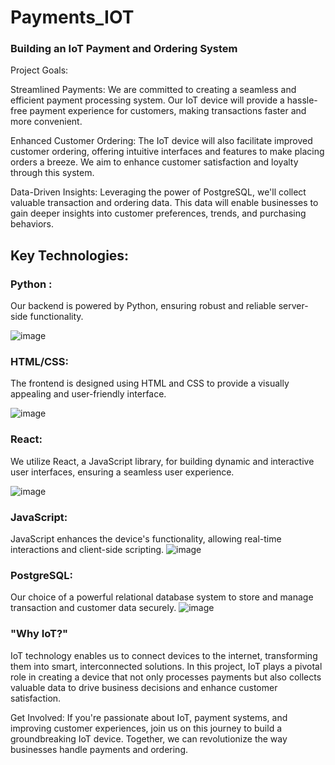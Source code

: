 # Payments_IOT
### Building an IoT Payment and Ordering System

Project Goals:

Streamlined Payments: We are committed to creating a seamless and efficient payment processing system. Our IoT device will provide a hassle-free payment experience for customers, making transactions faster and more convenient.

Enhanced Customer Ordering: The IoT device will also facilitate improved customer ordering, offering intuitive interfaces and features to make placing orders a breeze. We aim to enhance customer satisfaction and loyalty through this system.

Data-Driven Insights: Leveraging the power of PostgreSQL, we'll collect valuable transaction and ordering data. This data will enable businesses to gain deeper insights into customer preferences, trends, and purchasing behaviors.

## Key Technologies:

### Python : 
Our backend is powered by Python, ensuring robust and reliable server-side functionality.

![image](https://github.com/GolasalaPuneeth/Payments_IOT/assets/97512630/c6d58042-06c7-48a9-988f-be524b1c0ed4)

### HTML/CSS: 


The frontend is designed using HTML and CSS to provide a visually appealing and user-friendly interface.

![image](https://github.com/GolasalaPuneeth/Payments_IOT/assets/97512630/8a219b37-7f3f-413d-9a21-3e8e3fb2ac04)
### React:   

We utilize React, a JavaScript library, for building dynamic and interactive user interfaces, ensuring a seamless user experience.

![image](https://github.com/GolasalaPuneeth/Payments_IOT/assets/97512630/315a87cb-b8d8-492e-b1d3-95f2ce756d0f)
### JavaScript: 

JavaScript enhances the device's functionality, allowing real-time interactions and client-side scripting.
![image](https://github.com/GolasalaPuneeth/Payments_IOT/assets/97512630/e6f833d2-9408-44c7-8dce-fd575d743d59)

### PostgreSQL: 

Our choice of a powerful relational database system to store and manage transaction and customer data securely.
![image](https://github.com/GolasalaPuneeth/Payments_IOT/assets/97512630/10403a60-344e-466a-b35c-5cc43f645504)

### "Why IoT?" 

IoT technology enables us to connect devices to the internet, transforming them into smart, interconnected solutions. In this project, IoT plays a pivotal role in creating a device that not only processes payments but also collects valuable data to drive business decisions and enhance customer satisfaction.


Get Involved:
If you're passionate about IoT, payment systems, and improving customer experiences, join us on this journey to build a groundbreaking IoT device. Together, we can revolutionize the way businesses handle payments and ordering.

